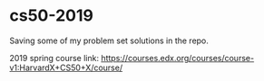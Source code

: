# cs50-2019
Saving some of my problem set solutions in the repo.

2019 spring course link: https://courses.edx.org/courses/course-v1:HarvardX+CS50+X/course/
